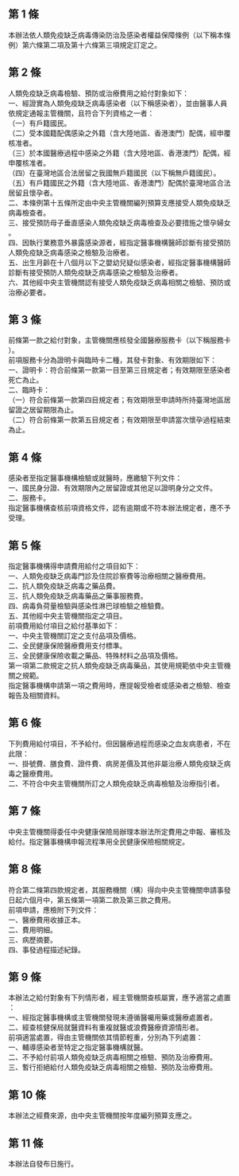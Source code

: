 第 1 條
-------
本辦法依人類免疫缺乏病毒傳染防治及感染者權益保障條例（以下稱本條  
例）第六條第二項及第十六條第三項規定訂定之。

第 2 條
-------
人類免疫缺乏病毒檢驗、預防或治療費用之給付對象如下：  
一、經證實為人類免疫缺乏病毒感染者（以下稱感染者），並由醫事人員  
    依規定通報主管機關，且符合下列資格之一者：  
（一）有戶籍國民。  
（二）受本國籍配偶感染之外籍（含大陸地區、香港澳門）配偶，經申覆  
      核准者。  
（三）於本國醫療過程中感染之外籍（含大陸地區、香港澳門）配偶，經  
      申覆核准者。  
（四）在臺灣地區合法居留之我國無戶籍國民（以下稱無戶籍國民）。  
（五）有戶籍國民之外籍（含大陸地區、香港澳門）配偶於臺灣地區合法  
      居留且懷孕者。  
二、本條例第十五條所定由中央主管機關編列預算支應接受人類免疫缺乏  
    病毒檢查者。  
三、接受預防母子垂直感染人類免疫缺乏病毒檢查及必要措施之懷孕婦女  
    。  
四、因執行業務意外暴露感染源者，經指定醫事機構醫師診斷有接受預防  
    人類免疫缺乏病毒感染之檢驗及治療者。  
五、出生月齡在十八個月以下之嬰幼兒疑似感染者，經指定醫事機構醫師  
    診斷有接受預防人類免疫缺乏病毒感染之檢驗及治療者。  
六、其他經中央主管機關認有接受人類免疫缺乏病毒相關之檢驗、預防或  
    治療必要者。

第 3 條
-------
前條第一款之給付對象，主管機關應核發全國醫療服務卡（以下稱服務卡  
）。  
前項服務卡分為證明卡與臨時卡二種，其發卡對象、有效期限如下：  
一、證明卡：符合前條第一款第一目至第三目規定者；有效期限至感染者  
    死亡為止。  
二、臨時卡：  
（一）符合前條第一款第四目規定者；有效期限至申請時所持臺灣地區居  
      留證之居留期限為止。  
（二）符合前條第一款第五目規定者；有效期限至申請當次懷孕過程結束  
      為止。

第 4 條
-------
感染者至指定醫事機構檢驗或就醫時，應繳驗下列文件：  
一、國民身分證、有效期限內之居留證或其他足以證明身分之文件。  
二、服務卡。  
指定醫事機構查核前項資格文件，認有逾期或不符本辦法規定者，應不予  
受理。

第 5 條
-------
指定醫事機構得申請費用給付之項目如下：  
一、人類免疫缺乏病毒門診及住院診察費等治療相關之醫療費用。  
二、抗人類免疫缺乏病毒之藥品費。  
三、抗人類免疫缺乏病毒藥品之藥事服務費。  
四、病毒負荷量檢驗與感染性淋巴球檢驗之檢驗費。  
五、其他經中央主管機關指定之項目。  
前項費用給付項目之給付基準如下：  
一、中央主管機關訂定之支付品項及價格。  
二、全民健康保險醫療費用支付標準。  
三、全民健康保險收載之藥品、特殊材料之品項及價格。  
第一項第二款規定之抗人類免疫缺乏病毒藥品，其使用規範依中央主管機  
關之規範。  
指定醫事機構申請第一項之費用時，應提報受檢者或感染者之檢驗、檢查  
報告及相關資料。

第 6 條
-------
下列費用給付項目，不予給付。但因醫療過程而感染之血友病患者，不在  
此限：  
一、掛號費、膳食費、證件費、病房差價及其他非屬治療人類免疫缺乏病  
    毒之醫療費用。  
二、不符合中央主管機關所訂之人類免疫缺乏病毒檢驗及治療指引者。

第 7 條
-------
中央主管機關得委任中央健康保險局辦理本辦法所定費用之申報、審核及  
給付。指定醫事機構申報流程準用全民健康保險相關規定。

第 8 條
-------
符合第二條第四款規定者，其服務機關（構）得向中央主管機關申請事發  
日起六個月中，第五條第一項第二款及第三款之費用。  
前項申請，應檢附下列文件：  
一、醫療費用收據正本。  
二、費用明細。  
三、病歷摘要。  
四、事發過程描述紀錄。

第 9 條
-------
本辦法之給付對象有下列情形者，經主管機關查核屬實，應予適當之處置  
：  
一、經指定醫事機構或主管機關發現未遵循醫囑用藥或醫療處置者。  
二、經查核健保局就醫資料有重複就醫或浪費醫療資源情形者。  
前項適當處置，得由主管機關依其情節輕重，分別為下列處置：  
一、輔導感染者至特定之指定醫事機構就醫。  
二、不予給付前項人類免疫缺乏病毒相關之檢驗、預防及治療費用。  
三、暫行拒絕給付人類免疫缺乏病毒相關之檢驗、預防及治療費用。

第 10 條
--------
本辦法之經費來源，由中央主管機關按年度編列預算支應之。

第 11 條
--------
本辦法自發布日施行。

